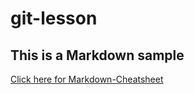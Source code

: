 # git-lesson
## This is a Markdown sample
[Click here for Markdown-Cheatsheet](https://github.com/adam-p/markdown-here/wiki/Markdown-Cheatsheet "Markdown Cheatsheet")